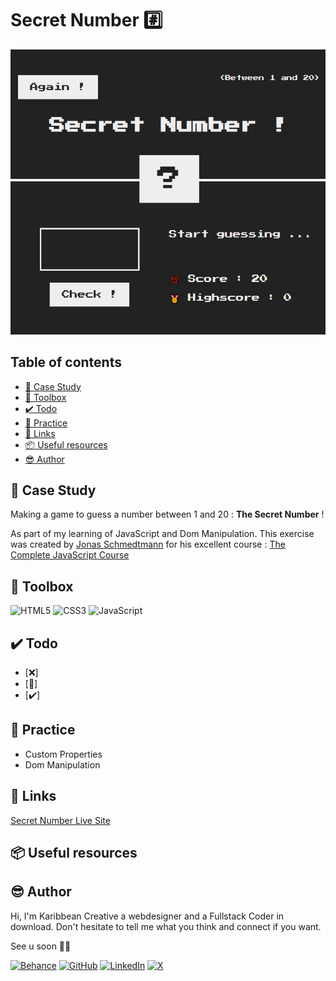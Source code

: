 # Secret Number #️⃣


![Secret Number](assets/secret-num-preview.png)



## Table of contents

- [🎯 Case Study](#case-study)
- [🧰 Toolbox](#toolbox)
- [✔️ Todo](#todo)
- [🧠 Practice](#practice)
- [🔗 Links](#links)
- [📦 Useful resources](#useful-resources)
- [😎 Author](#author)



## 🎯 Case Study

Making a game to guess a number between 1 and 20 : **The Secret Number** !

As part of my learning of JavaScript and Dom Manipulation. This exercise was created by [Jonas Schmedtmann](https://twitter.com/jonasschmedtman) for his excellent course : [The Complete JavaScript Course](https://www.udemy.com/course/the-complete-javascript-course/)



## 🧰 Toolbox

![HTML5](https://img.shields.io/badge/html5-%23E34F26.svg?style=for-the-badge&logo=html5&logoColor=white)
![CSS3](https://img.shields.io/badge/css3-%231572B6.svg?style=for-the-badge&logo=css3&logoColor=white)
![JavaScript](https://img.shields.io/badge/javascript-%23F7DF1E.svg?style=for-the-badge&logo=javascript&logoColor=%23323330)



## ✔️ Todo

- [❌]
- [🚧]
- [✔️]



## 🧠 Practice

- Custom Properties
- Dom Manipulation



## 🔗 Links

[Secret Number Live Site](https://secret-number.pages.dev/)



## 📦 Useful resources



## 😎 Author

Hi, I'm Karibbean Creative a webdesigner and a Fullstack Coder in download. Don't hesitate to tell me what you think and connect if you want.

See u soon ✌🏽

<a href="https://www.behance.net/karibbeancreative" target="_blank">![Behance](https://img.shields.io/badge/-Behance-blue?style=for-the-badge&logo=behance&logoColor=white)</a>
<a href="https://github.com/karibbeanCreative">![GitHub](https://img.shields.io/badge/GitHub-100000?style=for-the-badge&logo=github&logoColor=white)</a>
<a href="">![LinkedIn](https://img.shields.io/badge/LinkedIn-0077B5?style=for-the-badge&logo=linkedin&logoColor=white)</a>
<a href="https://twitter.com/doper_creative">![X](https://img.shields.io/badge/X-000000?style=for-the-badge&logo=x&logoColor=white)</a>
